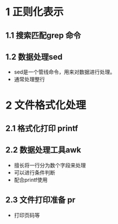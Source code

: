# 1 正则化表示

## 1.1 搜索匹配grep 命令

## 1.2 数据处理sed

* sed是一个管线命令，用来对数据进行处理。
* 通常处理整行

# 2 文件格式化处理

## 2.1 格式化打印 printf

## 2.2 数据处理工具awk

* 擅长将一行分为数个字段来处理
* 可以进行条件判断
* 配合printf使用

## 2.3 文件打印准备 pr

* 打印页码等

